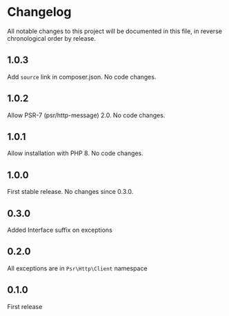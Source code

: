 # Changelog

All notable changes to this project will be documented in this file, in reverse chronological order by release.

## 1.0.3

Add `source` link in composer.json. No code changes.

## 1.0.2

Allow PSR-7 (psr/http-message) 2.0. No code changes.

## 1.0.1

Allow installation with PHP 8. No code changes.

## 1.0.0

First stable release. No changes since 0.3.0.

## 0.3.0

Added Interface suffix on exceptions
 
## 0.2.0 

All exceptions are in `Psr\Http\Client` namespace

## 0.1.0

First release
